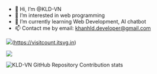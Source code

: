 - 👋 Hi, I’m @KLD-VN
- 👀 I’m interested in web programming
- 🌱 I’m currently learning Web Development, AI chatbot
- 📫 Contact me by email: khanhld.developer@gmail.com

<!---
KLD-VN/KLD-VN is a ✨ special ✨ repository because its `README.md` (this file) appears on your GitHub profile.
You can click the Preview link to take a look at your changes.
--->
![](https://visitcount.itsvg.in/api?id=kld-vn&label=Profile%20Views&pretty=false)(https://visitcount.itsvg.in)

![](https://github-profile-trophy.vercel.app/?username=KLD-VN&theme=onedark)

![KLD-VN GitHub Repository Contribution stats](https://github-contributor-stats.vercel.app/api?username=KLD-VN&theme=dark)
